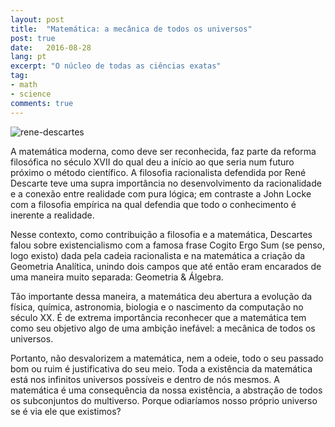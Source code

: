 ```yaml
---
layout: post
title:  "Matemática: a mecânica de todos os universos"
post: true
date:   2016-08-28
lang: pt
excerpt: "O núcleo de todas as ciências exatas"
tag:
- math
- science
comments: true
---
```


![rene-descartes](https://upload.wikimedia.org/wikipedia/commons/7/73/Frans_Hals_-_Portret_van_Ren%C3%A9_Descartes.jpg)

A matemática moderna, como deve ser reconhecida, faz parte da reforma filosófica no século XVII do qual deu a início ao que seria num futuro próximo o método científico. A filosofia racionalista defendida por René Descarte teve uma supra importância no desenvolvimento da racionalidade e a conexão entre realidade com pura lógica; em contraste a John Locke com a filosofia empírica na qual defendia que todo o conhecimento é inerente a realidade.

Nesse contexto, como contribuição a filosofia e a matemática, Descartes falou sobre existencialismo com a famosa frase Cogito Ergo Sum (se penso, logo existo) dada pela cadeia racionalista e na matemática a criação da Geometria Analítica, unindo dois campos que até então eram encarados de uma maneira muito separada: Geometria & Álgebra.

Tão importante dessa maneira, a matemática deu abertura a evolução da física, química, astronomia, biologia e o nascimento da computação no século XX. É de extrema importância reconhecer que a matemática tem como seu objetivo algo de uma ambição inefável: a mecânica de todos os universos.

Portanto, não desvalorizem a matemática, nem a odeie, todo o seu passado bom ou ruim é justificativa do seu meio. Toda a existência da matemática está nos infinitos universos possíveis e dentro de nós mesmos. A matemática é uma consequência da nossa existência, a abstração de todos os subconjuntos do multiverso. Porque odiaríamos nosso próprio universo se é via ele que existimos?
